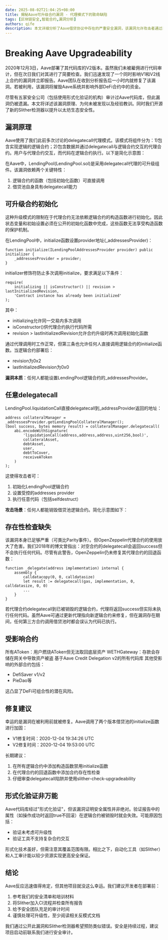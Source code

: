 ```yaml
---
date: 2025-08-02T21:04:25+08:00
title: 揭秘Aave可升级合约漏洞 - 代理模式下的致命缺陷
tags: [区块链安全,智能合约,漏洞分析]
authors: qife
description: 本文详细分析了Aave借贷协议中存在的严重安全漏洞，该漏洞允许攻击者通过直接调用逻辑合约初始化函数并利用代理合约的delegatecall特性来破坏整个系统，影响范围波及多个外部DeFi合约。
---
```


# Breaking Aave Upgradeability

2020年12月3日，Aave部署了其代码库的V2版本。虽然我们未被雇佣进行代码审计，但在次日我们对其进行了简要检查。我们迅速发现了一个同时影响V1和V2线上合约的漏洞并立即报告。Aave团队在收到分析报告后一小时内就修复了该漏洞。若被利用，该漏洞将摧毁Aave系统并影响外部DeFi合约中的资金。

尽管有五家安全公司（包括使用形式化验证的机构）审计过Aave代码库，但此漏洞仍被遗漏。本文将详述该漏洞原理、为何未被发现以及经验教训。同时我们开源了新的Slither检测器以提升以太坊生态安全性。

## 漏洞原理

Aave使用了我们此前多次讨论的delegatecall代理模式。该模式将组件分为：1)包含实现逻辑的逻辑合约；2)包含数据并通过delegatecall与逻辑合约交互的代理合约。用户与代理合约交互，而代码在逻辑合约执行。以下是简化示意图：


在Aave中，LendingPool(LendingPool.sol)是采用delegatecall代理的可升级组件。该漏洞依赖两个关键特性：
1. 逻辑合约的函数（包括初始化函数）可直接调用
2. 借贷池自身具有delegatecall能力

## 可升级合约初始化

这种升级模式的限制在于代理合约无法依赖逻辑合约的构造函数进行初始化。因此状态变量和初始设置必须在公开的初始化函数中完成，这些函数无法享受构造函数的保护机制。

在LendingPool中，initialize函数设置provider地址(_addressesProvider)：

```solidity
function initialize(ILendingPoolAddressesProvider provider) public initializer {
    _addressesProvider = provider;
}
```

initializer修饰符防止多次调用initialize，要求满足以下条件：
```solidity
require(
    initializing || isConstructor() || revision > lastInitializedRevision,
    'Contract instance has already been initialized'
);
```

其中：
- initializing允许同一交易内多次调用
- isConstructor()供代理合约执行代码所需
- revision > lastInitializedRevision允许合约升级时再次调用初始化函数

通过代理调用时工作正常，但第三条也允许任何人直接调用逻辑合约的initialize函数。当逻辑合约部署后：
- revision为0x2
- lastInitializedRevision为0x0

**漏洞本质**：任何人都能设置LendingPool逻辑合约的_addressesProvider。

## 任意delegatecall

LendingPool.liquidationCall直接delegatecall到_addressProvider返回的地址：
```solidity
address collateralManager = _addressesProvider.getLendingPoolCollateralManager();
(bool success, bytes memory result) = collateralManager.delegatecall(
    abi.encodeWithSignature(
        'liquidationCall(address,address,address,uint256,bool)',
        collateralAsset,
        debtAsset,
        user,
        debtToCover,
        receiveAToken
    )
);
```

这使得攻击者可：
1. 初始化LendingPool逻辑合约
2. 设置受控的addresses provider
3. 执行任意代码（包括selfdestruct）

**攻击场景**：任何人都能销毁借贷池逻辑合约。简化示意图如下：


## 存在性检查缺失

该漏洞本身已足够严重（可类比Parity事件）。但OpenZeppelin代理合约的使用放大了危害。我们2018年的博文曾指出：对空合约的delegatecall会返回success但不会执行任何代码。尽管有此警告，OpenZeppelin仍未修复其代理合约的回退函数：

```solidity
function _delegate(address implementation) internal {
    assembly {
        calldatacopy(0, 0, calldatasize)
        let result := delegatecall(gas, implementation, 0, calldatasize, 0, 0)
        ...
    }
}
```

若代理合约delegatecall到已被销毁的逻辑合约，代理将返回success但实际未执行任何代码。虽然Aave可通过更新代理指向新逻辑合约来修复，但在漏洞存在期间，任何第三方合约调用借贷池时都会误认为代码已执行。

## 受影响合约

所有AToken：用户燃烧AToken但无法取回底层资产
WETHGateway：存款会存储在网关中导致资产被盗
基于Aave Credit Delegation v2的所有代码库
其他受影响的外部合约包括：
- DefiSaver v1/v2
- PieDao等

这凸显了DeFi可组合性的潜在风险。

## 修复建议

幸运的是漏洞在被利用前就被修复。Aave调用了两个版本借贷池的initialize函数进行加固：
- V1修复时间：2020-12-04 19:34:26 UTC
- V2修复时间：2020-12-04 19:53:00 UTC

长期建议：
1. 在所有逻辑合约中添加构造函数禁用initialize函数
2. 在代理合约的回退函数中添加合约存在性检查
3. 仔细审查delegatecall陷阱并使用slither-check-upgradeability

## 形式化验证非万能

Aave代码库经过"形式化验证"，但该漏洞证明安全属性并非绝对。验证报告中的属性（如操作成功时返回true不回滚）在逻辑合约被销毁时就会失效。可能原因包括：
- 验证未考虑可升级性
- 验证工具不支持复杂合约交互

形式化技术虽好，但需注意其覆盖范围有限。相比之下，自动化工具（如Slither）和人工审计能以较少资源实现更高安全保证。

## 结论

Aave反应迅速值得肯定，但其他项目就没这么幸运。我们建议开发者在部署前：
1. 参考我们的安全清单和培训材料
2. 将Slither加入CI流程并检查所有报告
3. 给予安全团队充足的审计时间
4. 谨慎处理可升级性，至少阅读相关反模式文档

我们通过公开此漏洞和Slither检测器希望预防类似错误。安全是持续过程，建议项目启动前联系我们进行安全审计。
